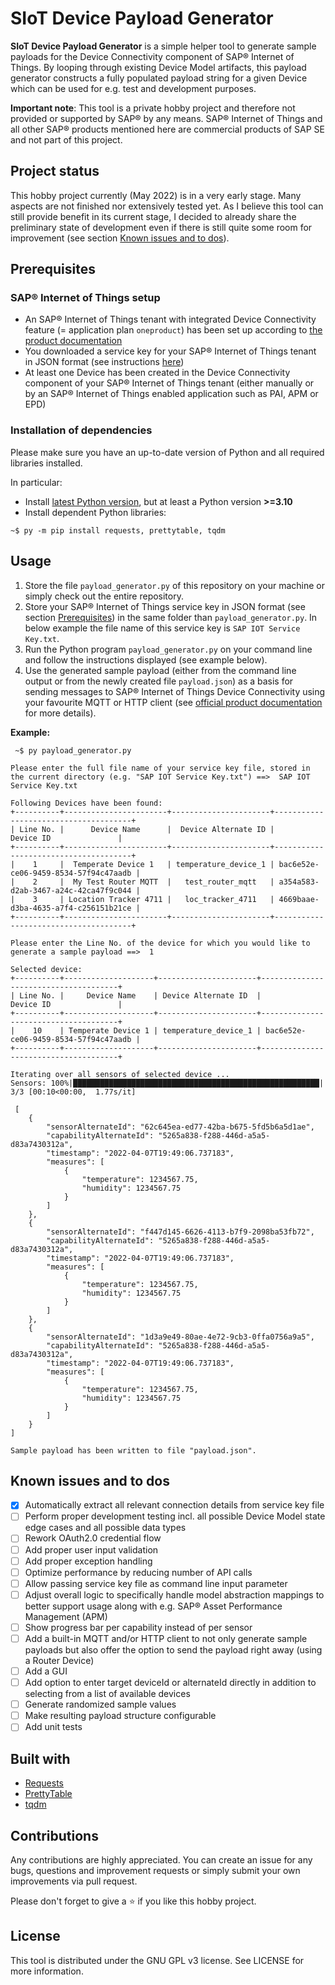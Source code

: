 # SIoT Device Payload Generator
__SIoT Device Payload Generator__ is a simple helper tool to generate sample payloads for the Device Connectivity component of SAP® Internet of Things. By looping through existing Device Model artifacts, this payload generator constructs a fully populated payload string for a given Device which can be used for e.g. test and development purposes.

**Important note**: This tool is a private hobby project and therefore not provided or supported by SAP® by any means. SAP® Internet of Things and all other SAP® products mentioned here are commercial products of SAP SE and not part of this project.

## Project status
This hobby project currently (May 2022) is in a very early stage. Many aspects are not finished nor extensively tested yet. As I believe this tool can still provide benefit in its current stage, I decided to already share the preliminary state of development even if there is still quite some room for improvement (see section [Known issues and to dos](#known-issues-and-to-dos)).

## Prerequisites

### SAP® Internet of Things setup
* An SAP® Internet of Things tenant with integrated Device Connectivity feature (= application plan `oneproduct`) has been set up according to [the product documentation](https://help.sap.com/docs/SAP_IoT/195126f4601945cba0886cbbcbf3d364/bfe6a46a13d14222949072bf330ff2f4.html)
* You downloaded a service key for your SAP® Internet of Things tenant in JSON format (see instructions [here](https://help.sap.com/docs/SAP_IoT/195126f4601945cba0886cbbcbf3d364/a41c28db0cf449059d48c23fa5f7b24b.html))
* At least one Device has been created in the Device Connectivity component of your SAP® Internet of Things tenant (either manually or by an SAP® Internet of Things enabled application such as PAI, APM or EPD)

### Installation of dependencies

Please make sure you have an up-to-date version of Python and all required libraries installed.

In particular:
* Install [latest Python version](https://www.python.org/downloads/), but at least a Python version **>=3.10**
* Install dependent Python libraries:
```
~$ py -m pip install requests, prettytable, tqdm
```

## Usage

1. Store the file `payload_generator.py` of this repository on your machine or simply check out the entire repository.
2. Store your SAP® Internet of Things service key in JSON format (see section [Prerequisites](#prerequisites)) in the same folder than `payload_generator.py`. In below example the file name of this service key is `SAP IOT Service Key.txt`.
3. Run the Python program `payload_generator.py` on your command line and follow the instructions displayed (see example below).
4. Use the generated sample payload (either from the command line output or from the newly created file `payload.json`) as a basis for sending messages to SAP® Internet of Things Device Connectivity using your favourite MQTT or HTTP client (see [official product documentation](https://help.sap.com/docs/SAP_IoT/226d46a15bb245b7bf8126604bd6f0fb/97854de9e5dd41c191db6aa65394e461.html) for more details).


**Example:**
```
 ~$ py payload_generator.py

Please enter the full file name of your service key file, stored in the current directory (e.g. "SAP IOT Service Key.txt") ==>  SAP IOT Service Key.txt

Following Devices have been found:
+----------+-----------------------+----------------------+--------------------------------------+
| Line No. |      Device Name      |  Device Alternate ID |              Device ID               |
+----------+-----------------------+----------------------+--------------------------------------+
|    1     |  Temperate Device 1   | temperature_device_1 | bac6e52e-ce06-9459-8534-57f94c47aadb |
|    2     |  My Test Router MQTT  |   test_router_mqtt   | a354a583-d2ab-3467-a24c-42ca47f9c044 |
|    3     | Location Tracker 4711 |   loc_tracker_4711   | 4669baae-d3ba-4635-a7f4-c256151b21ce |
+----------+-----------------------+----------------------+--------------------------------------+

Please enter the Line No. of the device for which you would like to generate a sample payload ==>  1

Selected device:
+----------+--------------------+----------------------+--------------------------------------+
| Line No. |     Device Name    | Device Alternate ID  |              Device ID               |
+----------+--------------------+----------------------+--------------------------------------+
|    10    | Temperate Device 1 | temperature_device_1 | bac6e52e-ce06-9459-8534-57f94c47aadb |
+----------+--------------------+----------------------+--------------------------------------+

Iterating over all sensors of selected device ...
Sensors: 100%|███████████████████████████████████████████████████████| 3/3 [00:10<00:00,  1.77s/it]

 [
    {
        "sensorAlternateId": "62c645ea-ed77-42ba-b675-5fd5b6a5d1ae",
        "capabilityAlternateId": "5265a838-f288-446d-a5a5-d83a7430312a",
        "timestamp": "2022-04-07T19:49:06.737183",
        "measures": [
            {
                "temperature": 1234567.75,
                "humidity": 1234567.75
            }
        ]
    },
    {
        "sensorAlternateId": "f447d145-6626-4113-b7f9-2098ba53fb72",
        "capabilityAlternateId": "5265a838-f288-446d-a5a5-d83a7430312a",
        "timestamp": "2022-04-07T19:49:06.737183",
        "measures": [
            {
                "temperature": 1234567.75,
                "humidity": 1234567.75
            }
        ]
    },
    {
        "sensorAlternateId": "1d3a9e49-80ae-4e72-9cb3-0ffa0756a9a5",
        "capabilityAlternateId": "5265a838-f288-446d-a5a5-d83a7430312a",
        "timestamp": "2022-04-07T19:49:06.737183",
        "measures": [
            {
                "temperature": 1234567.75,
                "humidity": 1234567.75
            }
        ]
    }
]

Sample payload has been written to file "payload.json".
```

## Known issues and to dos
- [X] Automatically extract all relevant connection details from service key file
- [ ] Perform proper development testing incl. all possible Device Model state edge cases and all possible data types
- [ ] Rework OAuth2.0 credential flow
- [ ] Add proper user input validation
- [ ] Add proper exception handling
- [ ] Optimize performance by reducing number of API calls
- [ ] Allow passing service key file as command line input parameter
- [ ] Adjust overall logic to specifically handle model abstraction mappings to better support usage along with e.g. SAP® Asset Performance Management (APM)
- [ ] Show progress bar per capability instead of per sensor
- [ ] Add a built-in MQTT and/or HTTP client to not only generate sample payloads but also offer the option to send the payload right away (using a Router Device)
- [ ] Add a GUI
- [ ] Add option to enter target deviceId or alternateId directly in addition to selecting from a list of available devices
- [ ] Generate randomized sample values
- [ ] Make resulting payload structure configurable
- [ ] Add unit tests

## Built with
* [Requests](https://docs.python-requests.org)
* [PrettyTable](https://pypi.org/project/prettytable)
* [tqdm](https://github.com/tqdm/tqdm)

## Contributions
Any contributions are highly appreciated. You can create an issue for any bugs, questions and improvement requests or simply submit your own improvements via pull request.

Please don't forget to give a ⭐️ if you like this hobby project.

## License
This tool is distributed under the GNU GPL v3 license. See LICENSE for more information.